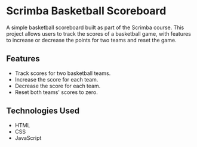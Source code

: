 # Scrimba Basketball Scoreboard
A simple basketball scoreboard built as part of the Scrimba course. This project allows users to track the scores of a basketball game, with features to increase or decrease the points for two teams and reset the game.

## Features
- Track scores for two basketball teams.
- Increase the score for each team.
- Decrease the score for each team.
- Reset both teams' scores to zero.

## Technologies Used
- HTML
- CSS
- JavaScript

